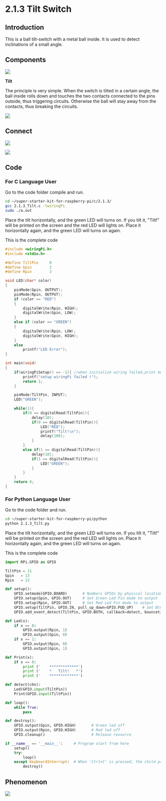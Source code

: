 
# 2.1.3 Tilt Switch

## Introduction

This is a ball tilt-switch with a metal ball inside. It is used to detect inclinations of a small angle.

## Components

![](./img/list/list_2.1.3_tilt_switch.png)

**Tilt**

The principle is very simple. When the switch is tilted in a certain angle, the ball inside rolls down and touches the two contacts connected to the pins outside, thus triggering circuits. Otherwise the ball will stay away from the contacts, thus breaking the circuits.

![](./img/image167.png)

## Connect

![](./img/image308.png)

![](./img/connect/2.1.3.png)

## Code

### For  C  Language User

Go to the code folder compile and run.

```sh
cd ~/super-starter-kit-for-raspberry-pi/c/2.1.3/
gcc 2.1.3_Tilt.c -lwiringPi
sudo ./a.out
```

Place the tilt horizontally, and the green LED will turns on. If you tilt it, "Tilt!" will be printed on the screen and the red LED will lights on. Place it horizontally again, and the green LED will turns on again.

This is the complete code

```c
#include <wiringPi.h>
#include <stdio.h>

#define TiltPin     0
#define Gpin        2
#define Rpin        3

void LED(char* color)
{
    pinMode(Gpin, OUTPUT);
    pinMode(Rpin, OUTPUT);
    if (color == "RED")
    {
        digitalWrite(Rpin, HIGH);
        digitalWrite(Gpin, LOW);
    }
    else if (color == "GREEN")
    {
        digitalWrite(Rpin, LOW);
        digitalWrite(Gpin, HIGH);
    }
    else
        printf("LED Error");
}

int main(void)
{
    if(wiringPiSetup() == -1){ //when initialize wiring failed,print message to screen
        printf("setup wiringPi failed !");
        return 1;
    }

    pinMode(TiltPin, INPUT);
    LED("GREEN");

    while(1){
        if(0 == digitalRead(TiltPin)){
            delay(10);
            if(0 == digitalRead(TiltPin)){
                LED("RED");
                printf("Tilt!\n");
                delay(100);
            }
        }
        else if(1 == digitalRead(TiltPin)){
            delay(10);
            if(1 == digitalRead(TiltPin)){
                LED("GREEN");
            }
        }
    }
    return 0;
}
```

### For  Python  Language User

Go to the code folder and run.

```sh
cd ~/super-starter-kit-for-raspberry-pi/python
python 2.1.3_Tilt.py
```

Place the tilt horizontally, and the green LED will turns on. If you tilt it, "Tilt!" will be printed on the screen and the red LED will lights on. Place it horizontally again, and the green LED will turns on again.

This is the complete code

```python
import RPi.GPIO as GPIO

TiltPin = 11
Gpin   = 13
Rpin   = 15

def setup():
	GPIO.setmode(GPIO.BOARD)       # Numbers GPIOs by physical location
	GPIO.setup(Gpin, GPIO.OUT)     # Set Green Led Pin mode to output
	GPIO.setup(Rpin, GPIO.OUT)     # Set Red Led Pin mode to output
	GPIO.setup(TiltPin, GPIO.IN, pull_up_down=GPIO.PUD_UP)    # Set BtnPin's mode is input, and pull up to high level(3.3V)
	GPIO.add_event_detect(TiltPin, GPIO.BOTH, callback=detect, bouncetime=200)

def Led(x):
	if x == 0:
		GPIO.output(Rpin, 1)
		GPIO.output(Gpin, 0)
	if x == 1:
		GPIO.output(Rpin, 0)
		GPIO.output(Gpin, 1)

def Print(x):
	if x == 0:
		print ('    *************')
		print ('    *   Tilt!   *')
		print ('    *************')

def detect(chn):
	Led(GPIO.input(TiltPin))
	Print(GPIO.input(TiltPin))

def loop():
	while True:
		pass

def destroy():
	GPIO.output(Gpin, GPIO.HIGH)       # Green led off
	GPIO.output(Rpin, GPIO.HIGH)       # Red led off
	GPIO.cleanup()                     # Release resource

if __name__ == '__main__':     # Program start from here
	setup()
	try:
		loop()
	except KeyboardInterrupt:  # When 'Ctrl+C' is pressed, the child program destroy() will be  executed.
		destroy()


```



## Phenomenon

![](./img/phenomenon/213.jpg)
